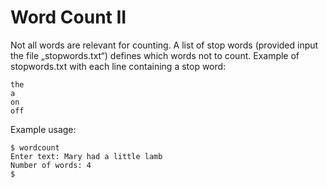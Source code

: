 # Word Count II

Not all words are relevant for counting. A list of stop words (provided input the file „stopwords.txt“) defines which words
not to count. Example of stopwords.txt with each line containing a stop word:

```text
the
a
on
off
```

Example usage:

```shell
$ wordcount
Enter text: Mary had a little lamb
Number of words: 4
$
```
